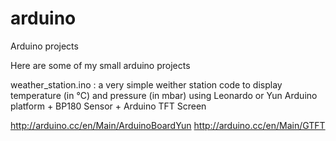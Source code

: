 arduino
=======

Arduino projects

Here are some of my small arduino projects

weather_station.ino : a very simple weither station code to display temperature (in °C) and pressure (in mbar) using Leonardo or Yun Arduino platform + BP180 Sensor + Arduino TFT Screen

http://arduino.cc/en/Main/ArduinoBoardYun
http://arduino.cc/en/Main/GTFT
